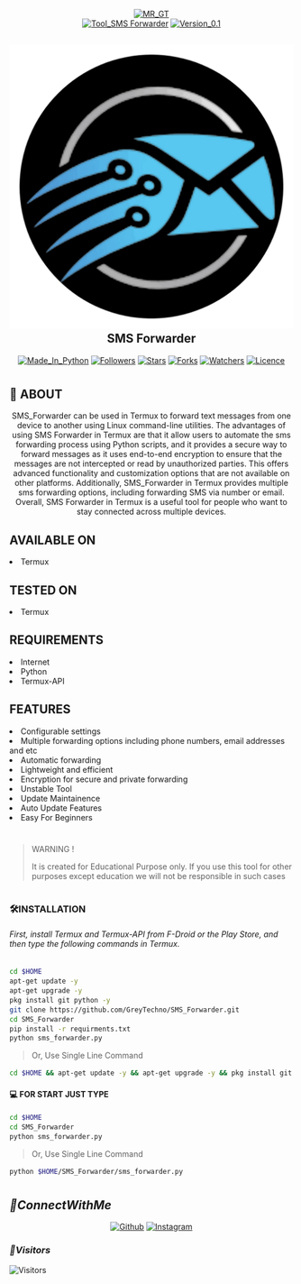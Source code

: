 <p align="center">
<a href="#"><img title="MR_GT" src="https://img.shields.io/badge/Auther-MR.GT-SCRIPT?colorA=%23ff8100&colorB=%23017e40&colorC=%23ff0000&style=for-the-badge"></a>
<br>
<a href="#"><img title="Tool_SMS Forwarder" src="https://img.shields.io/badge/Tool-SMS_Forwarder-green.svg"></a>
<a href="#"><img title="Version_0.1" src="https://img.shields.io/badge/Version-0.1-green.svg"></a>
</p>

<h2 align="center">
  <a href="#"><img src="https://raw.githubusercontent.com/GreyTechno/Binaries/main/Images/SMS_Forwarder/20230403_131859.png" alt="TBomb"></a>
  SMS Forwarder
</h2>




<p align="center">
<a href="https://www.python.org/"><img title="Made_In_Python" src="https://img.shields.io/badge/Made%20In-Python-1f425f.svg?v=103"></a>
<a href="#"><img title="Followers" src="https://img.shields.io/github/followers/GreyTechno?color=blue"></a>
<a href="#"><img title="Stars" src="https://img.shields.io/github/stars/GreyTechno/SMS_Forwarder?color=red"></a>
<a href="#"><img title="Forks" src="https://img.shields.io/github/forks/GreyTechno/SMS_Forwarder?color=red"></a>
<a href="#"><img title="Watchers" src="https://img.shields.io/github/watchers/GreyTechno/SMS_Forwarder?label=Watchers&color=blue"></a>
<a href="https://github.com/GreyTechno/SMS_Forwarder/blob/main/LICENSE"><img title="Licence" src="https://img.shields.io/badge/License-MIT-blue.svg"></a>
</p>

#
<h2 align="left">🚀 ABOUT</h2>
<p align="center">
SMS_Forwarder can be used in Termux to forward text messages from one device to another using Linux command-line utilities. The advantages of using SMS Forwarder in Termux are that it allow users to automate the sms forwarding process using Python scripts, and it provides a secure way to forward messages as it uses end-to-end encryption to ensure that the messages are not intercepted or read by unauthorized parties. This offers advanced functionality and customization options that are not available on other platforms. Additionally, SMS_Forwarder in Termux provides multiple sms forwarding options, including forwarding SMS via number or email. Overall, SMS Forwarder in Termux is a useful tool for people who want to stay connected across multiple devices.
</p>

<h2 align="left">AVAILABLE ON</h2>
<li>Termux</li>

<h2 align="left">TESTED ON</h2>
<li>Termux</li>



<h2 align="left">REQUIREMENTS</h2>
<li>Internet</li>
<li>Python</li>
<li>Termux-API</li>


<h2 align="left">FEATURES</h2>
<li> Configurable settings </li>
<li> Multiple forwarding options including phone numbers, email addresses and etc</li>
<li> Automatic forwarding </li>
<li> Lightweight and efficient </li>
<li> Encryption for secure and private forwarding </li>
<li> Unstable Tool </li>
<li> Update Maintainence </li>
<li> Auto Update Features </li>
<li> Easy For Beginners </li>


#
> WARNING !
>
> It is created for Educational Purpose only. If you use this tool for other purposes except education we will not be responsible in such cases

#

### 🛠️INSTALLATION
###### First, install Termux and Termux-API from F-Droid or the Play Store, and then type the following commands in Termux.
``` sh
cd $HOME
apt-get update -y
apt-get upgrade -y
pkg install git python -y
git clone https://github.com/GreyTechno/SMS_Forwarder.git
cd SMS_Forwarder
pip install -r requirments.txt
python sms_forwarder.py
```
> Or, Use Single Line Command
``` sh
cd $HOME && apt-get update -y && apt-get upgrade -y && pkg install git python -y && git clone https://github.com/GreyTechno/SMS_Forwarder.git && cd SMS_Forwarder && pip install -r requirments.txt && python sms_forwarder.py
```
#### 💻 FOR START JUST TYPE
``` sh
cd $HOME
cd SMS_Forwarder
python sms_forwarder.py
```
> Or, Use Single Line Command
``` sh
python $HOME/SMS_Forwarder/sms_forwarder.py
```
#



<h2><b><i>📡ConnectWithMe</i></b></h2>
<p align="center">
<a href="https://github.com/GreyTechno"><img title="Github" src="https://img.shields.io/badge/grey-techno-brightgreen?style=for-the-badge&logo=github"></a>
<a href="https://instagram.com/grey.techno"><img title="Instagram" src="https://img.shields.io/badge/INSTAGRAM-grey?style=for-the-badge&logo=instagram"></a>
</p>
<h3><b><i>🚀Visitors</i></b></h3>
<img src="https://profile-counter.glitch.me/gtf-counter-smsforwarder/count.svg" alt="Visitors">
